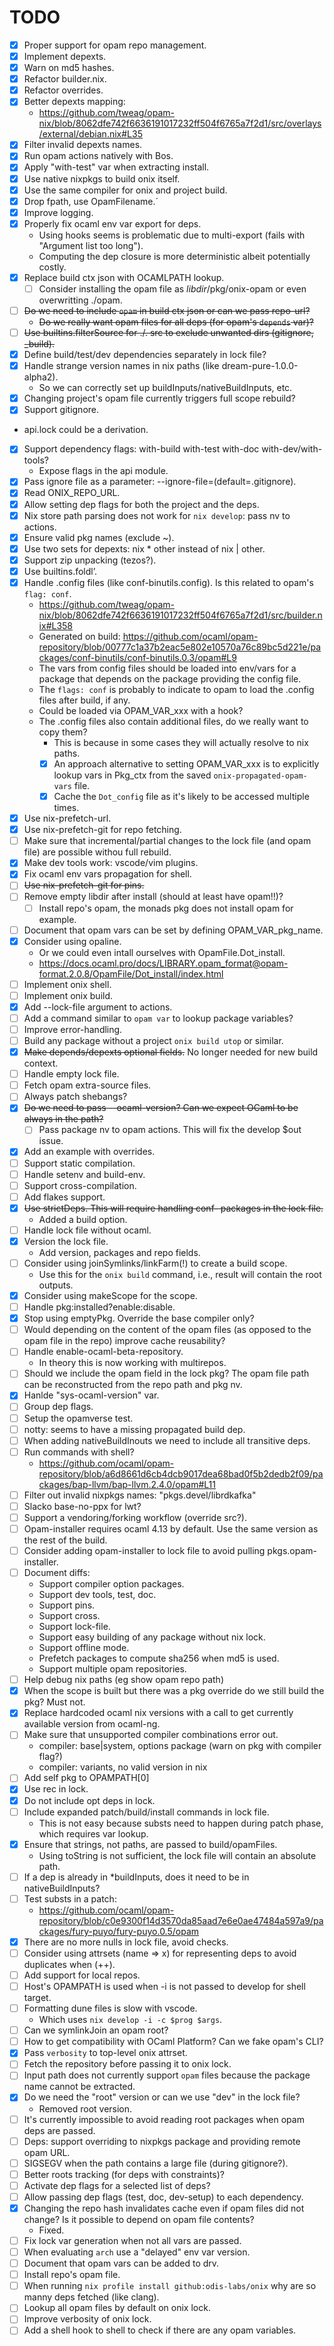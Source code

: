 
# TODO

- [x] Proper support for opam repo management.
- [x] Implement depexts.
- [x] Warn on md5 hashes.
- [x] Refactor builder.nix.
- [x] Refactor overrides.
- [x] Better depexts mapping:
  - https://github.com/tweag/opam-nix/blob/8062dfe742f6636191017232ff504f6765a7f2d1/src/overlays/external/debian.nix#L35
- [x] Filter invalid depexts names.
- [x] Run opam actions natively with Bos.
- [x] Apply "with-test" var when extracting install.
- [x] Use native nixpkgs to build onix itself.
- [x] Use the same compiler for onix and project build.
- [x] Drop fpath, use OpamFilename.´
- [x] Improve logging.
- [x] Properly fix ocaml env var export for deps.
  - Using hooks seems is problematic due to multi-export (fails with "Argument list too long").
  - Computing the dep closure is more deterministic albeit potentially costly.
- [x] Replace build ctx json with OCAMLPATH lookup.
  - [ ] Consider installing the opam file as $libdir/$pkg/onix-opam or even overwritting ./opam.
- [ ] ~~Do we need to include `opam` in build ctx json or can we pass repo-url?~~
  - ~~Do we really want opam files for all deps (for opam's `depends` var)?~~
- [ ] ~~Use builtins.filterSource for ./. src to exclude unwanted dirs (gitignore, _build).~~
- [x] Define build/test/dev dependencies separately in lock file?
- [x] Handle strange version names in nix paths (like dream-pure-1.0.0-alpha2).
  - So we can correctly set up buildInputs/nativeBuildInputs, etc.
- [x] Changing project's opam file currently triggers full scope rebuild?
- [x] Support gitignore.
- api.lock could be a derivation.
- [x] Support dependency flags: with-build with-test with-doc with-dev/with-tools?
  - Expose flags in the api module.
- [x] Pass ignore file as a parameter: --ignore-file=(default=.gitignore).
- [x] Read ONIX_REPO_URL.
- [x] Allow setting dep flags for both the project and the deps. 
- [x] Nix store path parsing does not work for `nix develop`: pass nv to actions.
- [x] Ensure valid pkg names (exclude ~).
- [x] Use two sets for depexts: nix * other instead of nix | other.
- [x] Support zip unpacking (tezos?).
- [x] Use builtins.foldl’.
- [x] Handle .config files (like conf-binutils.config). Is this related to opam's `flag: conf`.
  - https://github.com/tweag/opam-nix/blob/8062dfe742f6636191017232ff504f6765a7f2d1/src/builder.nix#L358
  - Generated on build: https://github.com/ocaml/opam-repository/blob/00777c1a37b2eac5e802e10570a76c89bc5d221e/packages/conf-binutils/conf-binutils.0.3/opam#L9
  - The vars from config files should be loaded into env/vars for a package that depends on the package providing the config file.
  - The `flags: conf` is probably to indicate to opam to load the .config files after build, if any.
  - Could be loaded via OPAM_VAR_xxx with a hook?
  - The .config files also contain additional files, do we really want to copy them?
    - This is because in some cases they will actually resolve to nix paths.
    - [x] An approach alternative to setting OPAM_VAR_xxx is to explicitly lookup vars in Pkg_ctx from the saved `onix-propagated-opam-vars` file.
    - [x] Cache the `Dot_config` file as it's likely to be accessed multiple times.
- [x] Use nix-prefetch-url.
- [x] Use nix-prefetch-git for repo fetching.
- [ ] Make sure that incremental/partial changes to the lock file (and opam file) are possible withou full rebuild.
- [x] Make dev tools work: vscode/vim plugins.
- [x] Fix ocaml env vars propagation for shell.
- [ ] ~~Use nix-prefetch-git for pins.~~
- [ ] Remove empty libdir after install (should at least have opam!!)?
  - [ ] Install repo's opam, the monads pkg does not install opam for example.
- [ ] Document that opam vars can be set by defining OPAM_VAR_pkg_name.
- [x] Consider using opaline.
  - Or we could even intall ourselves with OpamFile.Dot_install.
  - https://docs.ocaml.pro/docs/LIBRARY.opam_format@opam-format.2.0.8/OpamFile/Dot_install/index.html
- [ ] Implement onix shell.
- [ ] Implement onix build.
- [x] Add --lock-file argument to actions.
- [ ] Add a command similar to `opam var` to lookup package variables?
- [ ] Improve error-handling.
- [ ] Build any package without a project `onix build utop` or similar.
- [x] ~~Make depends/depexts optional fields.~~ No longer needed for new build context.
- [ ] Handle empty lock file.
- [ ] Fetch opam extra-source files.
- [ ] Always patch shebangs?
- [x] ~~Do we need to pass --ocaml-version? Can we expect OCaml to be always in the path?~~
  - [ ] Pass package nv to opam actions. This will fix the develop $out issue.
- [x] Add an example with overrides.
- [ ] Support static compilation.
- [ ] Handle setenv and build-env.
- [ ] Support cross-compilation.
- [ ] Add flakes support.
- [x] ~~Use strictDeps. This will require handling conf- packages in the lock file.~~
  - Added a build option.
- [ ] Handle lock file without ocaml.
- [x] Version the lock file.
  - Add version, packages and repo fields.
- [ ] Consider using joinSymlinks/linkFarm(!) to create a build scope.
  - Use this for the `onix build` command, i.e., result will contain the root outputs.
- [x] Consider using makeScope for the scope.
- [ ] Handle pkg:installed?enable:disable.
- [x] Stop using emptyPkg. Override the base compiler only?
- [ ] Would depending on the content of the opam files (as opposed to the opam file in the repo) improve cache reusability?
- [ ] Handle enable-ocaml-beta-repository.
  - In theory this is now working with multirepos.
- [ ] Should we include the opam field in the lock pkg? The opam file path can be reconstructed from the repo path and pkg nv.
- [x] Hanlde "sys-ocaml-version" var.
- [ ] Group dep flags.
- [ ] Setup the opamverse test.
- [ ] notty: seems to have a missing propagated build dep.
- [ ] When adding nativeBuildInouts we need to include all transitive deps.
- [ ] Run commands with shell?
  - https://github.com/ocaml/opam-repository/blob/a6d8661d6cb4dcb9017dea68bad0f5b2dedb2f09/packages/bap-llvm/bap-llvm.2.4.0/opam#L11
- [ ] Filter out invalid nixpkgs names: "pkgs.devel/librdkafka"
- [ ] Slacko base-no-ppx for lwt?
- [ ] Support a vendoring/forking workflow (override src?).
- [ ] Opam-installer requires ocaml 4.13 by default. Use the same version as the rest of the build.
- [ ] Consider adding opam-installer to lock file to avoid pulling pkgs.opam-installer.
- [ ] Document diffs:
  - Support compiler option packages.
  - Support dev tools, test, doc.
  - Support pins.
  - Support cross.
  - Support lock-file.
  - Support easy building of any package without nix lock.
  - Support offline mode.
  - Prefetch packages to compute sha256 when md5 is used.
  - Support multiple opam repositories.
- [ ] Help debug nix paths (eg show opam repo path)
- [x] When the scope is built but there was a pkg override do we still build the pkg? Must not.
- [x] Replace hardcoded ocaml nix versions with a call to get currently available version from ocaml-ng.
- [ ] Make sure that unsupported compiler combinations error out.
  - compiler: base|system, options package (warn on pkg with compiler flag?)
  - compiler: variants, no valid version in nix
- [ ] Add self pkg to OPAMPATH[0]
- [x] Use rec in lock.
- [x] Do not include opt deps in lock.
- [ ] Include expanded patch/build/install commands in lock file.
  - This is not easy because substs need to happen during patch phase, which requires var lookup.
- [x] Ensure that strings, not paths, are passed to build/opamFiles.
  - Using toString is not sufficient, the lock file will contain an absolute path.
- [ ] If a dep is already in *buildInputs, does it need to be in nativeBuildInputs?
- [ ] Test substs in a patch:
  - https://github.com/ocaml/opam-repository/blob/c0e9300f14d3570da85aad7e6e0ae47484a597a9/packages/fury-puyo/fury-puyo.0.5/opam
- [x] There are no more nulls in lock file, avoid checks.
- [ ] Consider using attrsets (name => x) for representing deps to avoid duplicates when (++).
- [ ] Add support for local repos.
- [ ] Host's OPAMPATH is used when -i is not passed to develop for shell target.
- [ ] Formatting dune files is slow with vscode.
    - Which uses `nix develop -i -c $prog $args`.
- [ ] Can we symlinkJoin an opam root?
- [ ] How to get compatibility with OCaml Platform? Can we fake opam's CLI?
- [x] Pass `verbosity` to top-level onix attrset.
- [ ] Fetch the repository before passing it to onix lock.
- [ ] Input path does not currently support `opam` files because the package name cannot be extracted.
- [x] Do we need the "root" version or can we use "dev" in the lock file?
  - Removed root version.
- [ ] It's currently impossible to avoid reading root packages when opam deps are passed.
- [ ] Deps: support overriding to nixpkgs package and providing remote opam URL.
- [ ] SIGSEGV when the path contains a large file (during gitignore?).
- [ ] Better roots tracking (for deps with constraints)?
- [ ] Activate dep flags for a selected list of deps?
- [ ] Allow passing dep flags (test, doc, dev-setup) to each dependency.
- [x] Changing the repo hash invalidates cache even if opam files did not change? Is it possible to depend on opam file contents?
  - Fixed.
- [ ] Fix lock var generation when not all vars are passed.
- [ ] When evaluating `arch` use a "delayed" env var version.
- [ ] Document that opam vars can be added to drv.
- [ ] Install repo's opam file.
- [ ] When running `nix profile install github:odis-labs/onix` why are so manny deps fetched (like clang).
- [ ] Lookup all opam files by default on onix lock.
- [ ] Improve verbosity of onix lock.
- [ ] Add a shell hook to shell to check if there are any opam variables.
